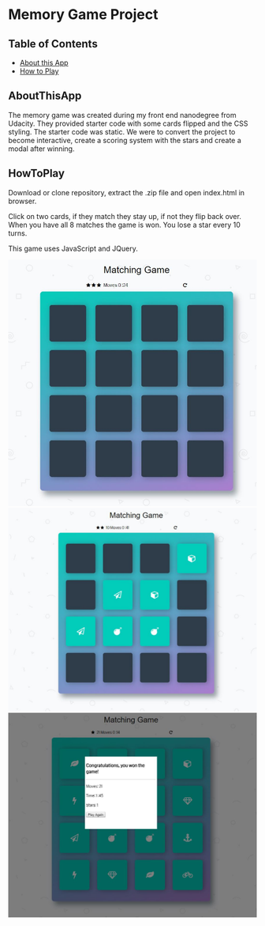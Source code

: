 # Memory Game Project

## Table of Contents

* [About this App](#AboutThisApp)
* [How to Play](#HowToPlay)

## AboutThisApp

The memory game was created during my front end nanodegree from Udacity. They provided starter code with some cards flipped and the CSS styling. The starter code was static. We were to convert the project to become interactive, create a scoring system with the stars and create a modal after winning. 

## HowToPlay

Download or clone repository, extract the .zip file and open index.html in browser.

Click on two cards, if they match they stay up, if not they flip back over. When you have all 8 matches the game is won. You lose a star every 10 turns.
    
This game uses JavaScript and JQuery.

![Memory Game Start](/img/memory-game.jpg)
![Memory Game Progress](/img/memory-game-in-play.jpg)
![Memory Game End](/img/memory-game-won.jpg)
